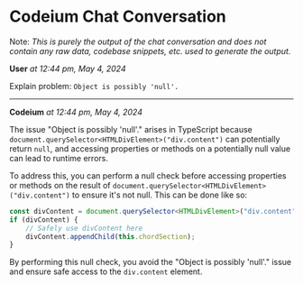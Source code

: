 # Codeium Chat Conversation

Note: _This is purely the output of the chat conversation and does not contain any raw data, codebase snippets, etc. used to generate the output._

**User** _at 12:44 pm, May 4, 2024_

Explain problem: `Object is possibly 'null'.`

---

**Codeium** _at 12:44 pm, May 4, 2024_

The issue "Object is possibly 'null'." arises in TypeScript because `document.querySelector<HTMLDivElement>("div.content")` can potentially return `null`, and accessing properties or methods on a potentially null value can lead to runtime errors.

To address this, you can perform a null check before accessing properties or methods on the result of `document.querySelector<HTMLDivElement>("div.content")` to ensure it's not null. This can be done like so:

```typescript
const divContent = document.querySelector<HTMLDivElement>("div.content");
if (divContent) {
    // Safely use divContent here
    divContent.appendChild(this.chordSection);
}
``` 

By performing this null check, you avoid the "Object is possibly 'null'." issue and ensure safe access to the `div.content` element.